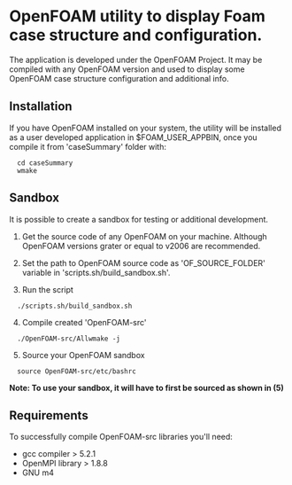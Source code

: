 # OpenFOAM utility to display Foam case structure and configuration.

The application is developed under the OpenFOAM Project. It may be compiled with any OpenFOAM version and used to display some OpenFOAM case structure configuration and additional info.  

## Installation

If you have OpenFOAM installed on your system, the utility will be installed as a user developed application in $FOAM_USER_APPBIN, once you compile it from 'caseSummary' folder with:

```
  cd caseSummary
  wmake
```

## Sandbox

It is possible to create a sandbox for testing or additional development.

1. Get the source code of any OpenFOAM on your machine. Although OpenFOAM versions grater or equal to v2006 are recommended.

2. Set the path to OpenFOAM source code as 'OF_SOURCE_FOLDER' variable in 'scripts.sh/build_sandbox.sh'.

3. Run the script
```
  ./scripts.sh/build_sandbox.sh
```

4. Compile created 'OpenFOAM-src'
```
  ./OpenFOAM-src/Allwmake -j
```

5. Source your OpenFOAM sandbox
```
  source OpenFOAM-src/etc/bashrc
```

**Note: To use your sandbox, it will have to first be sourced as shown in (5)**

## Requirements

To successfully compile OpenFOAM-src libraries you'll need:

- gcc compiler > 5.2.1
- OpenMPI library > 1.8.8  
- GNU m4
